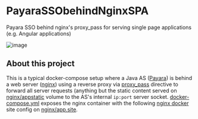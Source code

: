 # PayaraSSObehindNginxSPA
Payara SSO behind nginx's proxy_pass for serving single page applications (e.g. Angular applications)

![image](https://user-images.githubusercontent.com/3731026/77218635-af7b1180-6b2d-11ea-86cd-2442685a4387.png)

## About this project

This is a typical docker-compose setup where a Java AS ([Payara][1]) is behind a web server ([nginx][2]) using a reverse proxy via [proxy_pass](http://nginx.org/en/docs/http/ngx_http_proxy_module.html#proxy_pass) directive to forward all server requests (anything but the static content served on [nginx/appstatic](nginx/appstatic) volume to the AS's internal `ip:port` server socket. [docker-compose.yml](docker-compose.yml) exposes the nginx container with the following [nginx docker][2] site config on [nginx/app.site](nginx/app.site).

  [1]: https://hub.docker.com/r/payara/server-full/
  [2]: https://hub.docker.com/_/nginx

